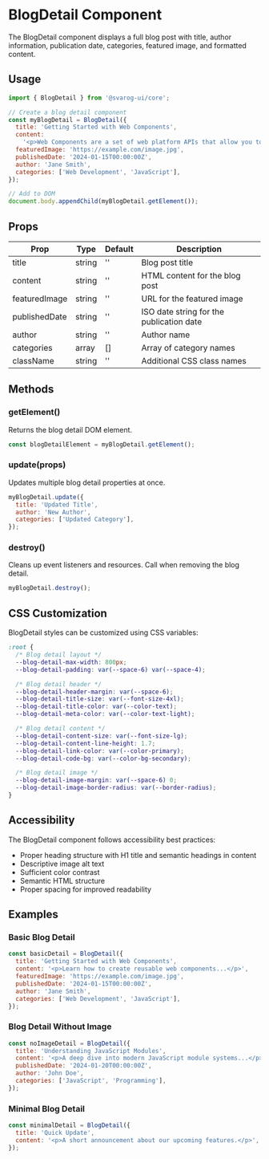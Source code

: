 # BlogDetail Component

The BlogDetail component displays a full blog post with title, author information, publication date, categories, featured image, and formatted content.

## Usage

```javascript
import { BlogDetail } from '@svarog-ui/core';

// Create a blog detail component
const myBlogDetail = BlogDetail({
  title: 'Getting Started with Web Components',
  content:
    '<p>Web Components are a set of web platform APIs that allow you to create new custom, reusable, encapsulated HTML tags to use in web pages and web apps.</p>',
  featuredImage: 'https://example.com/image.jpg',
  publishedDate: '2024-01-15T00:00:00Z',
  author: 'Jane Smith',
  categories: ['Web Development', 'JavaScript'],
});

// Add to DOM
document.body.appendChild(myBlogDetail.getElement());
```

## Props

| Prop          | Type   | Default | Description                              |
| ------------- | ------ | ------- | ---------------------------------------- |
| title         | string | ''      | Blog post title                          |
| content       | string | ''      | HTML content for the blog post           |
| featuredImage | string | ''      | URL for the featured image               |
| publishedDate | string | ''      | ISO date string for the publication date |
| author        | string | ''      | Author name                              |
| categories    | array  | []      | Array of category names                  |
| className     | string | ''      | Additional CSS class names               |

## Methods

### getElement()

Returns the blog detail DOM element.

```javascript
const blogDetailElement = myBlogDetail.getElement();
```

### update(props)

Updates multiple blog detail properties at once.

```javascript
myBlogDetail.update({
  title: 'Updated Title',
  author: 'New Author',
  categories: ['Updated Category'],
});
```

### destroy()

Cleans up event listeners and resources. Call when removing the blog detail.

```javascript
myBlogDetail.destroy();
```

## CSS Customization

BlogDetail styles can be customized using CSS variables:

```css
:root {
  /* Blog detail layout */
  --blog-detail-max-width: 800px;
  --blog-detail-padding: var(--space-6) var(--space-4);

  /* Blog detail header */
  --blog-detail-header-margin: var(--space-6);
  --blog-detail-title-size: var(--font-size-4xl);
  --blog-detail-title-color: var(--color-text);
  --blog-detail-meta-color: var(--color-text-light);

  /* Blog detail content */
  --blog-detail-content-size: var(--font-size-lg);
  --blog-detail-content-line-height: 1.7;
  --blog-detail-link-color: var(--color-primary);
  --blog-detail-code-bg: var(--color-bg-secondary);

  /* Blog detail image */
  --blog-detail-image-margin: var(--space-6) 0;
  --blog-detail-image-border-radius: var(--border-radius);
}
```

## Accessibility

The BlogDetail component follows accessibility best practices:

- Proper heading structure with H1 title and semantic headings in content
- Descriptive image alt text
- Sufficient color contrast
- Semantic HTML structure
- Proper spacing for improved readability

## Examples

### Basic Blog Detail

```javascript
const basicDetail = BlogDetail({
  title: 'Getting Started with Web Components',
  content: '<p>Learn how to create reusable web components...</p>',
  featuredImage: 'https://example.com/image.jpg',
  publishedDate: '2024-01-15T00:00:00Z',
  author: 'Jane Smith',
  categories: ['Web Development', 'JavaScript'],
});
```

### Blog Detail Without Image

```javascript
const noImageDetail = BlogDetail({
  title: 'Understanding JavaScript Modules',
  content: '<p>A deep dive into modern JavaScript module systems...</p>',
  publishedDate: '2024-01-20T00:00:00Z',
  author: 'John Doe',
  categories: ['JavaScript', 'Programming'],
});
```

### Minimal Blog Detail

```javascript
const minimalDetail = BlogDetail({
  title: 'Quick Update',
  content: '<p>A short announcement about our upcoming features.</p>',
});
```
